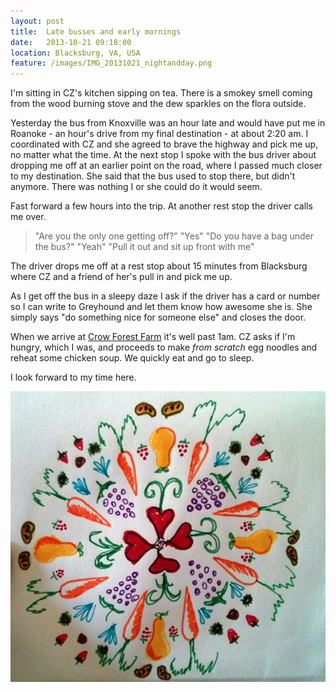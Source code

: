 ```yaml
---
layout: post
title:  Late busses and early mornings
date:   2013-10-21 09:18:00
location: Blacksburg, VA, USA
feature: /images/IMG_20131021_nightandday.png
---
```


I'm sitting in CZ's kitchen sipping on tea. There is a smokey smell coming from the wood burning stove and the dew sparkles on the flora outside.

Yesterday the bus from Knoxville was an hour late and would have put me in Roanoke - an hour's drive from my final destination - at about 2:20 am. I coordinated with CZ and she agreed to brave the highway and pick me up, no matter what the time. At the next stop I spoke with the bus driver about dropping me off at an earlier point on the road, where I passed much closer to my destination. She said that the bus used to stop there, but didn't anymore. There was nothing I or she could do it would seem.

Fast forward a few hours into the trip. At another rest stop the driver calls me over.

> "Are you the only one getting off?"
> "Yes"
> "Do you have a bag under the bus?"
> "Yeah"
> "Pull it out and sit up front with me"

The driver drops me off at a rest stop about 15 minutes from Blacksburg where CZ and a friend of her's pull in and pick me up.

As I get off the bus in a sleepy daze I ask if the driver has a card or number so I can write to Greyhound and let them know how awesome she is. She simply says "do something nice for someone else" and closes the door.

When we arrive at [Crow Forest Farm][crowforest] it's well past 1am. CZ asks if I'm hungry, which I was, and proceeds to make *from scratch* egg noodles and reheat some chicken soup. We quickly eat and go to sleep.

I look forward to my time here.

![Illustration by CZ][cz]

[crowforest]:    http://crowforestfarm.wordpress.com
[cz]: /images/IMG_20131021_CZdrawing.jpg